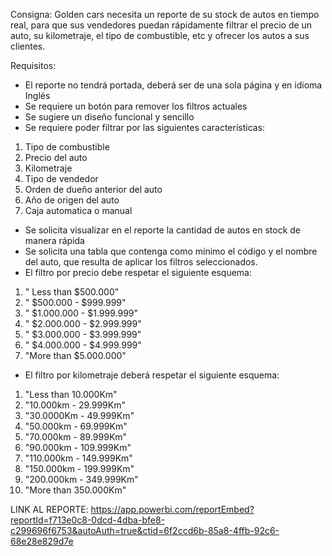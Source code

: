Consigna: 
Golden cars necesita un reporte de su stock de autos en tiempo real,  para que  sus vendedores puedan rápidamente filtrar el precio de un auto, su kilometraje,
el tipo de combustible, etc y ofrecer los autos a sus clientes. 

Requisitos:

- El reporte no tendrá portada, deberá ser de una sola página y en idioma Inglés 
- Se requiere un botón para remover los filtros actuales 
- Se sugiere un diseño funcional y sencillo 
- Se requiere poder filtrar por las siguientes características: 
1)  Tipo de combustible
2)  Precio del auto	
3)  Kilometraje
4)  Tipo de vendedor
5)  Orden de dueño anterior del auto 
6)  Año de origen del auto 
7)  Caja automatica o manual 
- Se solicita visualizar en el reporte la cantidad de autos en stock de manera rápida
- Se solicita una tabla que contenga como mínimo  el código  y el nombre del auto, que resulta de aplicar los filtros seleccionados. 
- El filtro por precio debe respetar el siguiente esquema: 

1) " Less than $500.000" 
2) " $500.000 - $999.999" 
3) " $1.000.000 - $1.999.999" 
4) " $2.000.000 - $2.999.999" 
5) " $3.000.000 - $3.999.999" 
6) " $4.000.000 - $4.999.999" 
7)  "More than $5.000.000"

- El filtro por kilometraje deberá respetar el siguiente esquema: 

1) "Less than 10.000Km"  
2) "10.000km - 29.999Km" 
3) "30.0000Km - 49.999Km"  
4) "50.000km - 69.999Km" 
5) "70.000km - 89.999Km" 
6) "90.000km - 109.999Km"
7) "110.000km - 149.999Km" 
8) "150.000km - 199.999Km" 
9) "200.000km - 349.999Km" 
10) "More than 350.000Km" 


LINK AL REPORTE: https://app.powerbi.com/reportEmbed?reportId=f713e0c8-0dcd-4dba-bfe8-c299696f6753&autoAuth=true&ctid=6f2ccd6b-85a8-4ffb-92c6-68e28e829d7e
